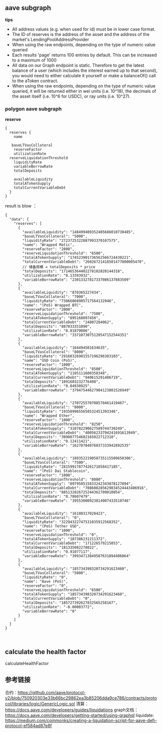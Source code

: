 ## aave  subgraph


**tips**
- All address values (e.g. when used for id) must be in lower case format.
- The ID of reserves is the address of the asset and the address of the market's LendingPoolAddressProvider
- When using the raw endpoints, depending on the type of numeric value queried
- Each results 'page' returns 100 entries by default. This can be increased to a maximum of 1000 
- All data on our Graph endpoint is static. Therefore to get the latest balance of a user (which includes the interest earned up to that second), you would need to either calculate it yourself or make a balanceOf() call to the aToken contract.
- When using the raw endpoints, depending on the type of numeric value queried, it will be returned either in wei units (i.e. 10^18), the decimals of the asset itself (i.e. 10^6 for USDC), or ray units (i.e. 10^27).
### polygon aave subgraph

**reserve**
```
{
  reserves {
    name
   
   baseLTVasCollateral
    reserveFactor
    utilizationRate
  reserveLiquidationThreshold
    liquidityRate 
    variableBorrowRate
    totalDeposits
  
    availableLiquidity
    totalATokenSupply
    totalCurrentVariableDebt
  }
}
```

result is blow ：
```
{
  "data": {
    "reserves": [
      {
        "availableLiquidity": "148499409352405686010730485",
        "baseLTVasCollateral": "5000",
        "liquidityRate": "2723725322887993370107575",
        "name": "Wrapped Matic",
        "reserveFactor": "2000",
        "reserveLiquidationThreshold": "6500",
        "totalATokenSupply": "174523901736562566724430221",
        "totalCurrentVariableDebt": "26026721418501477800005470",
        // 储备规模 = totalDeposits * price
        "totalDeposits": "171465364402278182828144318",
        "utilizationRate": "0.13393932",
        "variableBorrowRate": "23013327817337086137883509"
      },
      {
        "availableLiquidity": "870365227434",
        "baseLTVasCollateral": "7000",
        "liquidityRate": "73866868905717564132946",
        "name": "(PoS) Wrapped BTC",
        "reserveFactor": "2000",
        "reserveLiquidationThreshold": "7500",
        "totalATokenSupply": "895168097450",
        "totalCurrentVariableDebt": "24807284062",
        "totalDeposits": "887033351890",
        "utilizationRate": "0.01879086",
        "variableBorrowRate": "3371073075120547152544351"
      },
      {
        "availableLiquidity": "164494501634635",
        "baseLTVasCollateral": "8000",
        "liquidityRate": "29160326901557196296303103",
        "name": "USD Coin (PoS)",
        "reserveFactor": "1000",
        "reserveLiquidationThreshold": "8500",
        "totalATokenSupply": "1105111600358348",
        "totalCurrentVariableDebt": "940615291406719",
        "totalDeposits": "1091603232776498",
        "utilizationRate": "0.84930925",
        "variableBorrowRate": "37947544627904123801526949"
      },
      {
        "availableLiquidity": "270725570708570461419467",
        "baseLTVasCollateral": "8000",
        "liquidityRate": "1935899655658532451393346",
        "name": "Wrapped Ether",
        "reserveFactor": "1000",
        "reserveLiquidationThreshold": "8250",
        "totalATokenSupply": "310782290627589744730249",
        "totalCurrentVariableDebt": "40056233794241691613949",
        "totalDeposits": "309087754682165022712310",
        "utilizationRate": "0.12411421",
        "variableBorrowRate": "16270784076037333942892535"
      },
      {
        "availableLiquidity": "189352219058735115509650306",
        "baseLTVasCollateral": "7500",
        "liquidityRate": "28159917877426171058417185",
        "name": "(PoS) Dai Stablecoin",
        "reserveFactor": "1000",
        "reserveLiquidationThreshold": "8000",
        "totalATokenSupply": "897958515833242343078127894",
        "totalCurrentVariableDebt": "708608285629834524443486916",
        "totalDeposits": "885132826725244362709010054",
        "utilizationRate": "0.78607479",
        "variableBorrowRate": "39553000923814007433510746"
      },
      {
        "availableLiquidity": "16180317028423",
        "baseLTVasCollateral": "0",
        "liquidityRate": "32294322747531035912568352",
        "name": "(PoS) Tether USD",
        "reserveFactor": "1000",
        "reserveLiquidationThreshold": "0",
        "totalATokenSupply": "187386231211372",
        "totalCurrentVariableDebt": "171226579215053",
        "totalDeposits": "181335082278022",
        "utilizationRate": "0.91077117",
        "variableBorrowRate": "39934713849587631894406064"
      },
      {
        "availableLiquidity": "185734398320734291623460",
        "baseLTVasCollateral": "5000",
        "liquidityRate": "0",
        "name": "Aave (PoS)",
        "reserveFactor": "0",
        "reserveLiquidationThreshold": "6500",
        "totalATokenSupply": "185734398320734291623460",
        "totalCurrentVariableDebt": "0",
        "totalDeposits": "185727392627832565258167",
        "utilizationRate": "-0.00003772",
        "variableBorrowRate": "0"
      }
    ]
  }
}
 


```

## calculate the health factor
calculateHealthFactor



## 参考链接
合约：https://github.com/aave/protocol-v2/blob/750920303e33b66bc29862ea3b85206dda9ce786/contracts/protocol/libraries/logic/GenericLogic.sol
清算：https://docs.aave.com/developers/guides/liquidations
graph文档： https://docs.aave.com/developers/getting-started/using-graphql
liquidate: https://medium.com/coinmonks/creating-a-liquidation-script-for-aave-defi-protocol-ef584ad87e8f  
